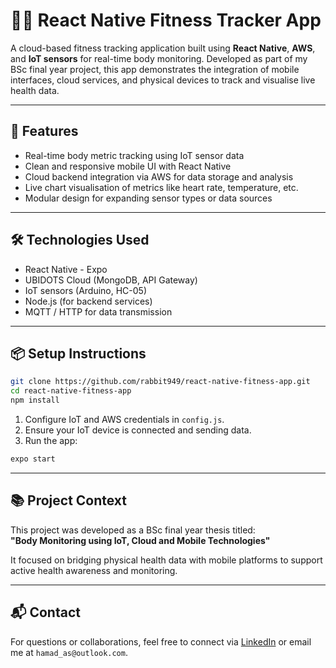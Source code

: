 
# 🏃‍♂️ React Native Fitness Tracker App

A cloud-based fitness tracking application built using **React Native**, **AWS**, and **IoT sensors** for real-time body monitoring. Developed as part of my BSc final year project, this app demonstrates the integration of mobile interfaces, cloud services, and physical devices to track and visualise live health data.

---

## 🚀 Features

- Real-time body metric tracking using IoT sensor data  
- Clean and responsive mobile UI with React Native  
- Cloud backend integration via AWS for data storage and analysis  
- Live chart visualisation of metrics like heart rate, temperature, etc.  
- Modular design for expanding sensor types or data sources  

---

## 🛠️ Technologies Used

- React Native - Expo
- UBIDOTS Cloud (MongoDB, API Gateway)  
- IoT sensors (Arduino, HC-05)  
- Node.js (for backend services)  
- MQTT / HTTP for data transmission  

---

## 📦 Setup Instructions

```bash
git clone https://github.com/rabbit949/react-native-fitness-app.git
cd react-native-fitness-app
npm install
```

1. Configure IoT and AWS credentials in `config.js`.
2. Ensure your IoT device is connected and sending data.
3. Run the app:

```bash
expo start
```
---

## 📚 Project Context

This project was developed as a BSc final year thesis titled:  
**"Body Monitoring using IoT, Cloud and Mobile Technologies"**

It focused on bridging physical health data with mobile platforms to support active health awareness and monitoring.

---

## 📬 Contact

For questions or collaborations, feel free to connect via [LinkedIn](https://www.linkedin.com/in/hamad-abdus-salam/) or email me at `hamad_as@outlook.com`.

